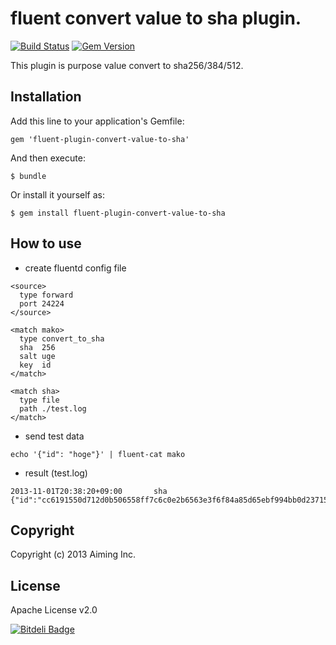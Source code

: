 # fluent convert value to sha plugin.

[![Build Status](https://travis-ci.org/aiming/fluent-plugin-convert-value-to-sha.png?branch=master)](https://travis-ci.org/aiming/fluent-plugin-convert-value-to-sha)
[![Gem Version](https://badge.fury.io/rb/fluent-plugin-convert-value-to-sha.png)](http://badge.fury.io/rb/fluent-plugin-convert-value-to-sha)

This plugin is purpose value convert to sha256/384/512.

## Installation

Add this line to your application's Gemfile:

    gem 'fluent-plugin-convert-value-to-sha'

And then execute:

    $ bundle

Or install it yourself as:

    $ gem install fluent-plugin-convert-value-to-sha

## How to use

- create fluentd config file

```
<source>
  type forward
  port 24224
</source>

<match mako>
  type convert_to_sha
  sha  256
  salt uge
  key  id
</match>

<match sha>
  type file
  path ./test.log
</match>
```

- send test data

```
echo '{"id": "hoge"}' | fluent-cat mako
```

- result (test.log)

```
2013-11-01T20:38:20+09:00       sha     {"id":"cc6191550d712d0b506558ff7c6c0e2b6563e3f6f84a85d65ebf994bb0d23715"}
```

## Copyright

Copyright (c) 2013 Aiming Inc.

## License

Apache License v2.0


[![Bitdeli Badge](https://d2weczhvl823v0.cloudfront.net/aiming/fluent-plugin-convert-value-to-sha/trend.png)](https://bitdeli.com/free "Bitdeli Badge")


